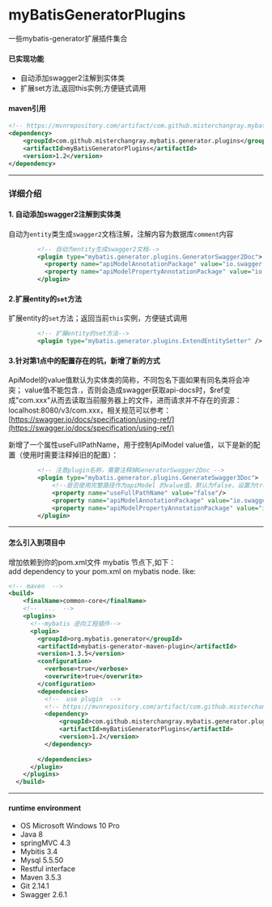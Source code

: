 # myBatisGeneratorPlugins
一些mybatis-generator扩展插件集合

#### 已实现功能
- 自动添加swagger2注解到实体类
- 扩展set方法,返回this实例;方便链式调用



#### maven引用
```xml
<!-- https://mvnrepository.com/artifact/com.github.misterchangray.mybatis.generator.plugins/myBatisGeneratorPlugins -->
<dependency>
    <groupId>com.github.misterchangray.mybatis.generator.plugins</groupId>
    <artifactId>myBatisGeneratorPlugins</artifactId>
    <version>1.2</version>
</dependency>
```


-----------------------------------------------
### 详细介绍

#### 1. 自动添加swagger2注解到实体类
自动为`entity`类生成`swagger2`文档注解，注解内容为数据库`comment`内容
``` xml
        <!-- 自动为entity生成swagger2文档-->
        <plugin type="mybatis.generator.plugins.GeneratorSwagger2Doc">
          <property name="apiModelAnnotationPackage" value="io.swagger.annotations.ApiModel" />
          <property name="apiModelPropertyAnnotationPackage" value="io.swagger.annotations.ApiModelProperty" />
        </plugin>
```
#### 2.扩展entity的`set`方法
扩展entity的`set`方法；返回当前`this`实例，方便链式调用
``` xml
        <!-- 扩展entity的set方法-->
        <plugin type="mybatis.generator.plugins.ExtendEntitySetter" />
```
#### 3.针对第1点中的配置存在的坑，新增了新的方式
ApiModel的value值默认为实体类的简称，不同包名下面如果有同名类将会冲突；
value值不能包含.，否则会造成swagger获取api-docs时，$ref变成"com.xxx"从而去读取当前服务器上的文件，进而请求并不存在的资源：localhost:8080/v3/com.xxx，相关规范可以参考：[https://swagger.io/docs/specification/using-ref/](https://swagger.io/docs/specification/using-ref/)

新增了一个属性useFullPathName，用于控制ApiModel value值，以下是新的配置（使用时需要注释掉旧的配置）：
``` xml
        <!-- 注意plugin名称，需要注释掉GeneratorSwagger2Doc -->
        <plugin type="mybatis.generator.plugins.GenerateSwagger3Doc">
            <!--是否使用完整路径作为apiModel 的value值，默认为false，设置为true时为避免swagger $ref报错将路径名称中的.替换为了$-->
            <property name="useFullPathName" value="false"/>
            <property name="apiModelAnnotationPackage" value="io.swagger.annotations.ApiModel" />
            <property name="apiModelPropertyAnnotationPackage" value="io.swagger.annotations.ApiModelProperty" />
        </plugin>
```



-------------------------------------------------


#### 怎么引入到项目中
增加依赖到你的pom.xml文件 mybatis 节点下,如下：<br>
add dependency to your pom.xml on mybatis node. like:
``` xml
<!-- maven  -->
<build>
    <finalName>common-core</finalName>
    <!--  ...  -->
    <plugins>
      <!--mybatis 逆向工程插件-->
      <plugin>
        <groupId>org.mybatis.generator</groupId>
        <artifactId>mybatis-generator-maven-plugin</artifactId>
        <version>1.3.5</version>
        <configuration>
          <verbose>true</verbose>
          <overwrite>true</overwrite>
        </configuration>
        <dependencies>
          <!--  use plugin  -->
          <!-- https://mvnrepository.com/artifact/com.github.misterchangray.mybatis.generator.plugins/myBatisGeneratorPlugins -->
          <dependency>
              <groupId>com.github.misterchangray.mybatis.generator.plugins</groupId>
              <artifactId>myBatisGeneratorPlugins</artifactId>
              <version>1.2</version>
          </dependency>
  
        </dependencies>
      </plugin>
    </plugins>
  </build>
```

-------------------------------------


####  runtime environment
- OS Microsoft Windows 10 Pro
- Java 8
- springMVC 4.3
- Mybitis 3.4
- Mysql 5.5.50
- Restful interface
- Maven 3.5.3
- Git 2.14.1
- Swagger 2.6.1

